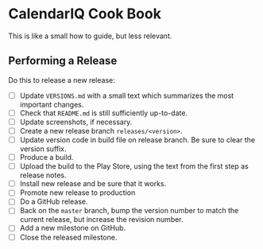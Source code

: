 # CalendarIQ Cook Book

This is like a small how to guide, but less relevant.

## Performing a Release

Do this to release a new release:

* [ ] Update `VERSIONS.md` with a small text which summarizes the most important changes.
* [ ] Check that `README.md` is still sufficiently up-to-date.
* [ ] Update screenshots, if necessary.
* [ ] Create a new release branch `releases/<version>`.
* [ ] Update version code in build file on release branch. Be sure to clear the version suffix.
* [ ] Produce a build.
* [ ] Upload the build to the Play Store, using the text from the first step as release notes.
* [ ] Install new release and be sure that it works.
* [ ] Promote new release to production
* [ ] Do a GitHub release.
* [ ] Back on the `master` branch, bump the version number to match the current release, but increase the revision number.
* [ ] Add a new milestone on GitHub.
* [ ] Close the released milestone.
